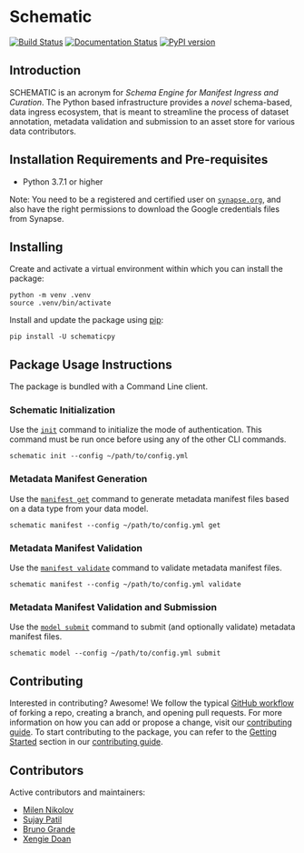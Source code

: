 # Schematic
[![Build Status](https://img.shields.io/endpoint.svg?url=https%3A%2F%2Factions-badge.atrox.dev%2FSage-Bionetworks%2Fschematic%2Fbadge%3Fref%3Ddevelop&style=flat)](https://actions-badge.atrox.dev/Sage-Bionetworks/schematic/goto?ref=develop) [![Documentation Status](https://readthedocs.org/projects/sage-schematic/badge/?version=develop)](https://sage-schematic.readthedocs.io/en/develop/?badge=develop) [![PyPI version](https://badge.fury.io/py/schematicpy.svg)](https://badge.fury.io/py/schematicpy)

## Introduction

SCHEMATIC is an acronym for _Schema Engine for Manifest Ingress and Curation_. The Python based infrastructure provides a _novel_ schema-based, data ingress ecosystem, that is meant to streamline the process of dataset annotation, metadata validation and submission to an asset store for various data contributors.

## Installation Requirements and Pre-requisites

* Python 3.7.1 or higher

Note: You need to be a registered and certified user on [`synapse.org`](https://www.synapse.org/), and also have the right permissions to download the Google credentials files from Synapse.

## Installing

Create and activate a virtual environment within which you can install the package:

```
python -m venv .venv
source .venv/bin/activate
```

Install and update the package using [pip](https://pip.pypa.io/en/stable/quickstart/):

```
pip install -U schematicpy
```

## Package Usage Instructions

The package is bundled with a Command Line client.

### Schematic Initialization

Use the [`init`](https://sage-schematic.readthedocs.io/en/develop/cli_reference.html#schematic-init) command to initialize the mode of authentication. This command must be run once before using any of the other CLI commands.

```
schematic init --config ~/path/to/config.yml
```

### Metadata Manifest Generation

Use the [`manifest get`](https://sage-schematic.readthedocs.io/en/develop/cli_reference.html#schematic-manifest-get) command to generate metadata manifest files based on a data type from your data model.

```
schematic manifest --config ~/path/to/config.yml get
```

### Metadata Manifest Validation

Use the [`manifest validate`](https://sage-schematic.readthedocs.io/en/develop/cli_reference.html#schematic-model-validate) command to validate metadata manifest files.

```
schematic manifest --config ~/path/to/config.yml validate
```

### Metadata Manifest Validation and Submission

Use the [`model submit`](https://sage-schematic.readthedocs.io/en/develop/cli_reference.html#schematic-model-submit) command to submit (and optionally validate) metadata manifest files.

```
schematic model --config ~/path/to/config.yml submit
```

## Contributing

Interested in contributing? Awesome! We follow the typical [GitHub workflow](https://guides.github.com/introduction/flow/) of forking a repo, creating a branch, and opening pull requests. For more information on how you can add or propose a change, visit our [contributing guide](CONTRIBUTION.md). To start contributing to the package, you can refer to the [Getting Started](CONTRIBUTION.md#getting-started) section in our [contributing guide](CONTRIBUTION.md).

## Contributors

Active contributors and maintainers:

- [Milen Nikolov](https://github.com/milen-sage)
- [Sujay Patil](https://github.com/sujaypatil96)
- [Bruno Grande](https://github.com/BrunoGrandePhD)
- [Xengie Doan](https://github.com/xdoan)
